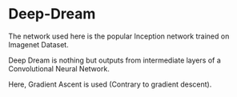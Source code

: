 # Deep-Dream

The network used here is the popular Inception network trained on Imagenet Dataset.

Deep Dream is nothing but outputs from intermediate layers of a Convolutional Neural Network.

Here, Gradient Ascent is used (Contrary to gradient descent).

